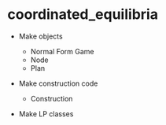 # coordinated_equilibria

* Make objects
  * Normal Form Game
  * Node
  * Plan

* Make construction code
  * Construction

* Make LP classes

